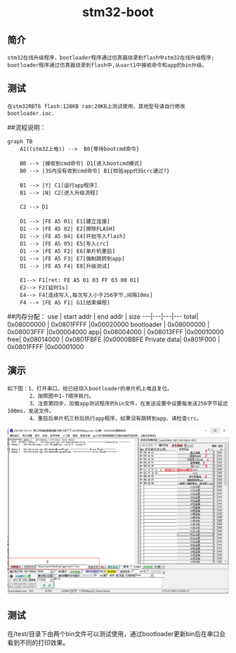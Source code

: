 # <center>stm32-boot</center>
## 简介
    stm32在线升级程序，bootloader程序通过仿真器烧录到flash中stm32在线升级程序;  
	bootloader程序通过仿真器烧录到flash中,从uart1中接收命令和app的bin升级。
## 测试
    在stm32RBT6 flash:128KB ram:20KB上测试使用，其他型号请自行修改bootloader.ioc.

##流程说明： 
```
graph TB
    A1((stm32上电)) -->  B0{等待bootcmd命令}

    B0 --> |接收到cmd命令| D1[进入bootcmd模式] 
    B0 --> |3S内没有收到cmd命令| B1{校验app代码crc通过?}

    B1 --> |Y| C1[运行app程序]
    B1 --> |N| C2[进入升级流程]
    
    C2 --> D1

    D1 --> |FE A5 01| E1[建立连接] 
    D1 --> |FE A5 02| E2[擦除FLASH] 
    D1 --> |FE A5 04| E4[开始写入flash] 
    D1 --> |FE A5 05| E5[写入crc] 
    D1 --> |FE A5 F2| E6[单片机重启] 
    D1 --> |FE A5 F3| E7[强制跳转到app] 
    D1 --> |FE A5 F4| E8[升级测试] 

    E1--> F1[ret: FE A5 01 03 FF 03 00 01]
    E2--> F2[延时1s]
    E4--> F4[连续写入,每次写入小于256字节,间隔10ms]
    F4 --> |FE A5 F1| G1[结束编程] 
```

##内存分配：
use | start addr | end addr | size
---|---|---|---
total| 0x08000000 | 0x0801FFFF |0x00020000
bootloader | 0x08000000 | 0x08003FFF |0x00004000
app| 0x08004000 | 0x08013FFF |0x00010000
free| 0x08014000 | 0x0801FBFE |0x0000BBFE
Private data| 0x801F000 | 0x0801FFFF |0x00001000

## 演示
    如下图：1、打开串口，给已经烧入bootloader的单片机上电且复位。
           2、按照图中1-7顺序执行。
           3、注意第四步，加载app测试程序的bin文件，在发送设置中设置每发送256字节延迟100ms，发送文件。
           4、重启后单片机三秒后执行app程序，如果没有跳转到app，请检查crc。
![演示](docs/test.png)

## 测试
   在/test/目录下由两个bin文件可以测试使用，通过bootloader更新bin后在串口会看到不同的打印效果。
